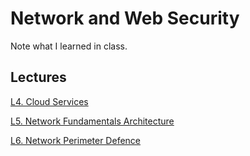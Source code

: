 # Network and Web Security
Note what I learned in class.
## Lectures
[L4. Cloud Services](/DevOps_cloud.md)

[L5. Network Fundamentals Architecture](/Network_fundamentals_architecture.md)

[L6. Network Perimeter Defence](/Network_perimeter_defence.md)

